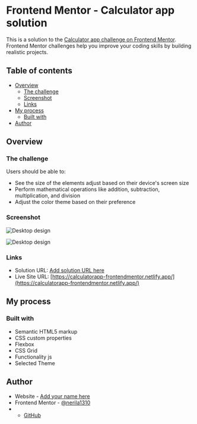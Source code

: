 # Frontend Mentor - Calculator app solution

This is a solution to the [Calculator app challenge on Frontend Mentor](https://www.frontendmentor.io/challenges/calculator-app-9lteq5N29). Frontend Mentor challenges help you improve your coding skills by building realistic projects. 

## Table of contents

- [Overview](#overview)
  - [The challenge](#the-challenge)
  - [Screenshot](#screenshot)
  - [Links](#links)
- [My process](#my-process)
  - [Built with](#built-with)
- [Author](#author)

## Overview

### The challenge

Users should be able to:

- See the size of the elements adjust based on their device's screen size
- Perform mathematical operations like addition, subtraction, multiplication, and division
- Adjust the color theme based on their preference

### Screenshot

![Desktop design](/home/neri-laredo/Documentos/desarrollo/projects/002-calculatorAppMain/screenshot/screenshot1.png)

![Desktop design](/home/neri-laredo/Documentos/desarrollo/projects/002-calculatorAppMain/screenshot/screenshot4.png)

### Links

- Solution URL: [Add solution URL here](https://your-solution-url.com)
- Live Site URL: [https://calculatorapp-frontendmentor.netlify.app/](https://calculatorapp-frontendmentor.netlify.app/)

## My process

### Built with

- Semantic HTML5 markup
- CSS custom properties
- Flexbox
- CSS Grid
- Functionality js
- Selected Theme

## Author

- Website - [Add your name here](https://www.your-site.com)
- Frontend Mentor - [@nerila1310](https://www.frontendmentor.io/profile/nerila1310)
- - [GitHub](https://github.com/nerila1310)